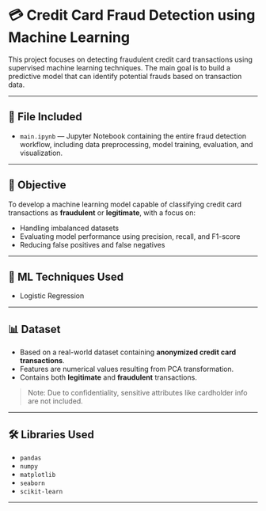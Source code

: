 # 💳 Credit Card Fraud Detection using Machine Learning

This project focuses on detecting fraudulent credit card transactions using supervised machine learning techniques. The main goal is to build a predictive model that can identify potential frauds based on transaction data.

---

## 📁 File Included

- `main.ipynb` — Jupyter Notebook containing the entire fraud detection workflow, including data preprocessing, model training, evaluation, and visualization.

---

## 🎯 Objective

To develop a machine learning model capable of classifying credit card transactions as **fraudulent** or **legitimate**, with a focus on:

- Handling imbalanced datasets
- Evaluating model performance using precision, recall, and F1-score
- Reducing false positives and false negatives

---

## 🧠 ML Techniques Used

- Logistic Regression

---

## 📊 Dataset

- Based on a real-world dataset containing **anonymized credit card transactions**.
- Features are numerical values resulting from PCA transformation.
- Contains both **legitimate** and **fraudulent** transactions.

> Note: Due to confidentiality, sensitive attributes like cardholder info are not included.

---

## 🛠 Libraries Used

- `pandas`
- `numpy`
- `matplotlib`
- `seaborn`
- `scikit-learn`


---


